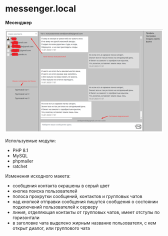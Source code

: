 # messenger.local
**Месенджер**

![Окно чатов](/application/images/demo1.png)

Используемые модули:
* PHP 8.1
* MySQL
* phpmailer
* ratchet

Изменения исходного макета:
* сообщения контакта окрашены в серый цвет
* кнопка поиска пользователей
* полоса прокрутки сообщений, контактов и групповых чатов
* над кнопкой отправки сообщения пишутся сообщения о состоянии подключений пользователей к серверу
* линия, отделяющая контакты от групповых чатов, имеет отступы по горизонтали
* в заголовке чата выделено жирным название пользователя, с кем открыт диалог, или группового чата
